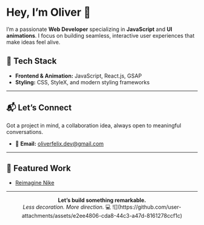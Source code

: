 # Hey, I’m Oliver 👋  

I’m a passionate **Web Developer** specializing in **JavaScript** and **UI animations**. I focus on building seamless, interactive user experiences that make ideas feel alive.  

## 🔧 Tech Stack  
- **Frontend & Animation:** JavaScript, React.js, GSAP  
- **Styling:** CSS, StyleX, and modern styling frameworks  

---

## 📬 Let’s Connect  
Got a project in mind, a collaboration idea, always open to meaningful conversations.

- 📧 **Email:** [oliverfelix.dev@gmail.com](mailto:oliverfelix.dev@gmail.com)

---

## 🚀 Featured Work  
- [Reimagine Nike](https://reimaginenike.vercel.app/)
---

<div align="center">
  <strong>Let’s build something remarkable.</strong><br>
  <em>Less decoration. More direction.</em> 💻 ![](https://github.com/user-attachments/assets/e2ee4806-cda8-44c3-a47d-8161278ccf1c)
</div>

